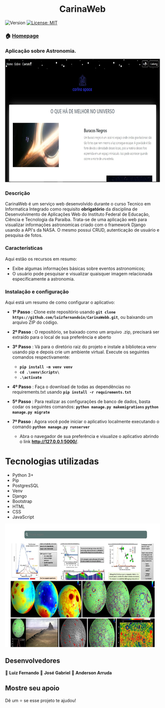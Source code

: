 <h1 align="center">CarinaWeb</h1>
<p>
  <img alt="Version" src="https://img.shields.io/badge/version-1.1.1-blue.svg?cacheSeconds=2592000" />
  <a href="LICENSE" target="_blank">
    <img alt="License: MIT" src="https://img.shields.io/npm/l/react" />
  </a>
</p>

### 🏠 [Homepage](https://github.com/luizfernandoin/CinemaFlask)

###  Aplicação sobre Astronomia.
<img src="https://github.com/luizfernandoin/CarinaWebb/blob/main/static/img/carina1.jpeg" height="400px" width="700px"/>

### Descrição
CarinaWeb é um serviço web desenvolvido durante o curso Tecnico em Informatica Integrado como requisito **obrigatório** da disciplina de Desenvolvimento de Aplicações Web do Instituto Federal de Educação, Ciência e Tecnologia da Paraíba.
Trata-se de uma aplicação web para visualizar informações astronomicas criado com o framework Django usando a API's da NASA. O mesmo possui CRUD, autenticação de usuário e pesquisa de fotos.

### Características
Aqui estão os recursos em resumo:
* Exibe algumas informações básicas sobre eventos astronomicos;
* O usuário pode pesquisar e visualizar quaisquer imagem relacionada especificamente a astronomia.


### Instalação e configuração
Aqui está um resumo de como configurar o aplicativo:
* **1º Passo** : Clone este repositório usando **`git clone https://github.com/luizfernandoin/CarinaWebb.git`**, ou baixando um arquivo ZIP do código.
* **2º Passo** : O repositório, se baixado como um arquivo .zip, precisará ser extraído para o local de sua preferência e aberto
* **3º Passo** : Vá para o diretório raiz do projeto e instale a biblioteca venv usando pip e depois crie um ambiente virtual. Execute os seguintes comandos respectivamente:
    * **`pip install -m venv venv`**
    * **`cd .\venv\Scripts\`**
    * **`.\activate`**
* **4º Passo** : Faça o download de todas as dependências no requirements.txt usando **`pip install -r requirements.txt`**
* **5º Passo** : Para realizar as configurações de banco de dados, basta codar os seguintes comandos:
    **`python manage.py makemigrations`**
    **`python manage.py migrate`**

* **7º Passo** : Agora você pode iniciar o aplicativo localmente executando o comando **`python manage.py runserver`**
    * Abra o navegador de sua preferência e visualize o aplicativo abrindo o link **http://127.0.0.1:5000/**.

# Tecnologias utilizadas
* Python 3+
* Pip
* PostgresSQL  
* Venv
* Django
* Bootstrap
* HTML
* CSS
* JavaScript

<img src="https://github.com/luizfernandoin/CarinaWebb/blob/main/static/img/carina2.jpeg" height="400px" width="700px"/>

## Desenvolvedores

👤 **Luiz Fernando**
👤 **José Gabriel**
👤 **Anderson Arruda**

## Mostre seu apoio

Dê um ⭐️ se esse projeto te ajudou!
